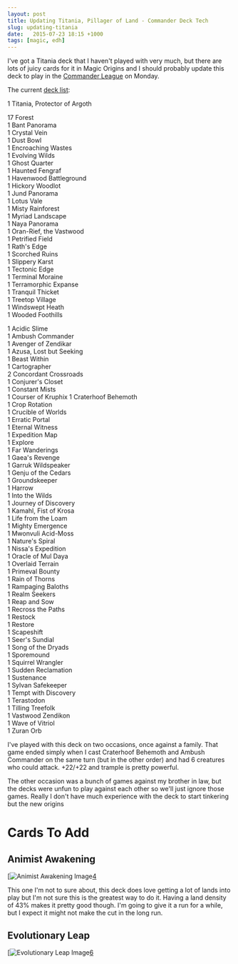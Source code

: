 ```yaml
---
layout: post
title: Updating Titania, Pillager of Land - Commander Deck Tech
slug: updating-titania
date:   2015-07-23 18:15 +1000
tags: [magic, edh]
---
```


I've got a Titania deck that I haven't played with very much, but there are 
lots of juicy cards for it in Magic Origins and I should probably update this 
deck to play in the [Commander League][1] on Monday.

The current [deck list][2]:

1 Titania, Protector of Argoth  

17 Forest  
1 Bant Panorama  
1 Crystal Vein  
1 Dust Bowl  
1 Encroaching Wastes  
1 Evolving Wilds  
1 Ghost Quarter  
1 Haunted Fengraf  
1 Havenwood Battleground  
1 Hickory Woodlot  
1 Jund Panorama  
1 Lotus Vale  
1 Misty Rainforest  
1 Myriad Landscape  
1 Naya Panorama  
1 Oran-Rief, the Vastwood  
1 Petrified Field  
1 Rath's Edge  
1 Scorched Ruins  
1 Slippery Karst  
1 Tectonic Edge  
1 Terminal Moraine  
1 Terramorphic Expanse  
1 Tranquil Thicket  
1 Treetop Village  
1 Windswept Heath  
1 Wooded Foothills  

1 Acidic Slime  
1 Ambush Commander  
1 Avenger of Zendikar  
1 Azusa, Lost but Seeking  
1 Beast Within  
1 Cartographer   
2 Concordant Crossroads  
1 Conjurer's Closet  
1 Constant Mists  
1 Courser of Kruphix
1 Craterhoof Behemoth  
1 Crop Rotation  
1 Crucible of Worlds  
1 Erratic Portal  
1 Eternal Witness  
1 Expedition Map  
1 Explore  
1 Far Wanderings  
1 Gaea's Revenge  
1 Garruk Wildspeaker  
1 Genju of the Cedars  
1 Groundskeeper  
1 Harrow  
1 Into the Wilds  
1 Journey of Discovery  
1 Kamahl, Fist of Krosa  
1 Life from the Loam  
1 Mighty Emergence  
1 Mwonvuli Acid-Moss  
1 Nature's Spiral  
1 Nissa's Expedition  
1 Oracle of Mul Daya  
1 Overlaid Terrain  
1 Primeval Bounty  
1 Rain of Thorns  
1 Rampaging Baloths  
1 Realm Seekers  
1 Reap and Sow  
1 Recross the Paths  
1 Restock  
1 Restore  
1 Scapeshift  
1 Seer's Sundial  
1 Song of the Dryads  
1 Sporemound  
1 Squirrel Wrangler  
1 Sudden Reclamation  
1 Sustenance  
1 Sylvan Safekeeper  
1 Tempt with Discovery  
1 Terastodon  
1 Tilling Treefolk  
1 Vastwood Zendikon  
1 Wave of Vitriol  
1 Zuran Orb

I've played with this deck on two occasions, once against a family. That game 
ended simply when I cast Craterhoof Behemoth and Ambush Commander on the same
turn (but in the other order) and had 6 creatures who could attack. +22/+22 and
trample is pretty powerful.

The other occasion was a bunch of games against my brother in law, but the decks
were unfun to play against each other so we'll just ignore those games. Really
I don't have much experience with the deck to start tinkering but the new origins

# Cards To Add

## Animist Awakening

[![Animist Awakening Image][3][4]

This one I'm not to sure about, this deck does love getting a lot of lands into 
play but I'm not sure this is the greatest way to do it. Having a land density 
of 43% makes it pretty good though. I'm going to give it a run for a while, but
I expect it might not make the cut in the long run.

## Evolutionary Leap

[![Evolutionary Leap Image][5][6]


[1]: https://www.facebook.com/events/1024681384211140/
[2]: http://deckbox.org/sets/960900
[3]: http://gatherer.wizards.com/Handlers/Image.ashx?multiverseid=398437&type=card (View card on Gatherer)
[4]: http://gatherer.wizards.com/Pages/Card/Details.aspx?multiverseid=398437
[5]: http://gatherer.wizards.com/Handlers/Image.ashx?multiverseid=398573&type=card (View card on Gatherer)
[6]: http://gatherer.wizards.com/Pages/Card/Details.aspx?multiverseid=398573
